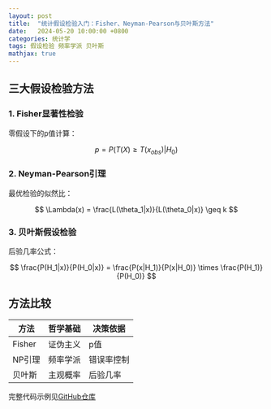 ```yaml
---
layout: post
title:  "统计假设检验入门：Fisher、Neyman-Pearson与贝叶斯方法"
date:   2024-05-20 10:00:00 +0800
categories: 统计学
tags: 假设检验 频率学派 贝叶斯
mathjax: true
---
```


## 三大假设检验方法

### 1. Fisher显著性检验

零假设下的p值计算：

$$
p = P(T(X) \geq T(x_{obs}) | H_0)
$$

### 2. Neyman-Pearson引理

最优检验的似然比：

$$
\Lambda(x) = \frac{L(\theta_1|x)}{L(\theta_0|x)} \geq k
$$

### 3. 贝叶斯假设检验

后验几率公式：

$$
\frac{P(H_1|x)}{P(H_0|x)} = \frac{P(x|H_1)}{P(x|H_0)} \times \frac{P(H_1)}{P(H_0)}
$$

## 方法比较

| 方法        | 哲学基础       | 决策依据          |
|-----------|------------|---------------|
| Fisher    | 证伪主义      | p值            |
| NP引理     | 频率学派      | 错误率控制         |
| 贝叶斯      | 主观概率      | 后验几率          |

完整代码示例见[GitHub仓库](https://github.com/example/hypothesis-testing)